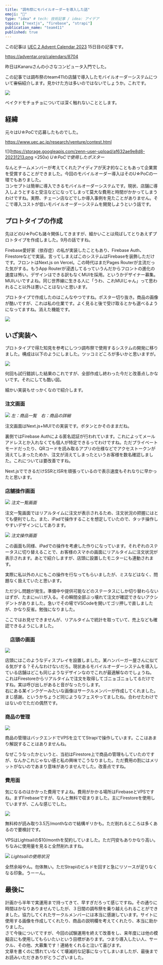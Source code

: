 ```yaml
---
title: "調布祭にモバイルオーダーを導入した話"
emoji: "📱"
type: "idea" # tech: 技術記事 / idea: アイデア
topics: ["nextjs", "firebase", "strapi"]
publication_name: "team411"
published: true
---
```


この記事は [UEC 2 Advent Calendar 2023](https://adventar.org/calendars/8704) 15日目の記事です。

https://adventar.org/calendars/8704

昨日はKanaruさんの小さなコンピュータ入門でした。

この記事では調布祭のteam411の店舗で導入したモバイルオーダーシステムについて~~宣伝~~紹介します。見かけた方は多いのではないでしょうか。これです。

![](https://storage.googleapis.com/zenn-user-upload/0df110fbb308-20231213.jpg)

ベイクドモチョチョについては深く触れないこととします。

## 経緯

元々はU☆PoCで応募したものでした。

https://www.uec.ac.jp/research/venture/contest.html

![](https://storage.googleapis.com/zenn-user-upload/af632ae9e8d8-20231213.png =250x)
_U☆PoCで使用したポスター_

なんとチームメンバーが考えてくれたアイディアが天才的なこともあって企業賞を受賞することができました。今回のモバイルオーダー導入はそのU☆PoCの一環でもありました。  
コンセプトは簡単に導入できるモバイルオーダーシステムです。現状、店舗に導入しようとすると受注などになってしまって莫大な費用と時間がかかってしまうわけですね。実際、チェーン店などでしか導入事例を見たことがありません。そこで導入コストが低いモバイルオーダーシステムを開発しようという話です。

## プロトタイプの作成

先ほどのU☆PoCも諸々関係してきますが、細かいことは飛ばしてとりあえずプロトタイプを作成しました。9月の話ですね。

Firebase愛好家（依存症）の私が実装したこともあり、Firebase Auth、Firestoreなどで実装。言ってしまえばこのシステムはFirebaseを装飾しただけです。フロントはNext.js on Vercel。この時代はまだPages Routerが主流だった気がする。もうApp Routerが浸透してるっていうんだからフロントの進化の速度は怖い。デザインはできる訳もなくMUIを採用。というかデザイナー募集。MUIいいですよね。同じ世界線に生きる人に「うわ、これMUIじゃん」って思われること以外は悪いことはないと思います。

プロトタイプで作成したのはこんなやつですね。ポスター切り抜き。商品の画像が酷いですが、これは私の仕業です。よく見ると後で受け取るとかも選べるようになってますね。消えた機能です。

![](https://storage.googleapis.com/zenn-user-upload/7844d2a477d6-20231213.png)

## いざ実装へ

プロトタイプで得た知見を参考にしつつ調布祭で使用するシステムの開発に移りました。構成は以下のようにしました。ツッコミどころが多いかと思いますが。

![](https://storage.googleapis.com/zenn-user-upload/a24ab10ab0bc-20231216.png)

何回も試行錯誤した結果のこれですが、全部作成し終わった今だと改善点しかないです。それにしても酷い図。

細かい実装もせっかくなので紹介します。

### 注文画面

![](https://storage.googleapis.com/zenn-user-upload/6b88cc704537-20231216.png)
_左：商品一覧　右：商品の詳細_

注文画面はNext.js+MUIでの実装です。ボタンとかそのままだね。

裏側ではFirebase Authによる匿名認証が行われています。これによってメールアドレスとか入れなくても個人が特定できるってわけですね。ただプライベートモードだったり、QRコードを読み取るアプリの仕様などでアクセストークンが消えてしまったためか、注文が消えてしまったというお客様を数名確認しました。これについては要改善ですね。

Next.jsでできるだけSSRとISRを頑張っているので表示速度もそれなりに早かったと思います。

### 店舗操作画面

![](https://storage.googleapis.com/zenn-user-upload/fb635535149e-20231216.png)
_注文一覧画面_

注文一覧画面ではリアルタイムに注文が表示されるため、注文状況の把握にはとても便利でした。また、iPadで操作することを想定していたので、タッチ操作しやすいデザインにしてあります。

![](https://storage.googleapis.com/zenn-user-upload/4ca32cefaf3f-20231216.png)
_注文操作画面_

この画面も同様、iPadでの操作を考慮した作りになっています。それぞれのステータスに切り替えることで、お客様のスマホの画面にリアルタイムに注文状況が表示されます。あとで紹介しますが、店頭に設置したモニターにも連動されます。

実際に私以外の人にもこの操作を行なってもらいましたが、ミスなどはなく、問題なく扱えていたと思います。

ただ少し問題が発生。準備中や提供可能などのステータスにしか切り替わらないはずが、たまに`null`が入る。その瞬間全部ぶっ壊れて注文が確認できないアクシデントがありました。急いでその場でVSCodeを開いてゴリ押しで直しましたが、かなり反省。勉強になりました。

ここではお見せできませんが、リアルタイムで統計を取っていて、売上なども確認できるようにしました。

### 　店頭の画面

![](https://storage.googleapis.com/zenn-user-upload/d144e750850d-20231216.jpg)

店頭にはこのようなディスプレイを設置しました。某ハンバーガー屋さんに似てる気がする？そんなわけないだろ。現状あるモバイルオーダーシステムを導入している店舗はどこも同じようなデザインなのでこれが最適解なのでしょうね。  
これはFirestoreからリアルタイムで注文を取得してゴニョゴニョしてるだけですね。実は呼び出しがあると音がなったりします。  
右にある某インクゲーみたいな画像はサークルメンバーが作成してくれました。まじ感謝。というかちょうど同じようなフェスやってましたね。合わせたわけではないのでただの偶然です。

### 商品の管理

![](https://storage.googleapis.com/zenn-user-upload/166e06bfc733-20231216.png)

商品の管理はバックエンドでVPSを立ててStrapiで操作しています。ここはあまり解説することはありませんね。

なぜこうなったかというと、当初はFirestore上で商品の管理もしていたのですが、なんかこれじゃない感と私の興味でこうなりました。ただ費用の割にはメリットがないのであまり意味がありませんでした。改善点ですね。

### 費用面

気になるのはかかった費用ですよね。費用がかかる場所はFirebaseとVPSですね。まずFirebaseですが、なんと無料で収まりました。主にFirestoreを使用していますが、こんな感じでした。

![](https://storage.googleapis.com/zenn-user-upload/668898d1ce26-20231216.png)

無料枠が読み取り3.5万/monthなので結構ギリかも。ただ削れるところは多くあるので要検討です。

VPSはLightsailの$10/monthを契約していました。ただ円安もありかなり高い。ちなみに使用量を見ると全然削れますね。

![](https://storage.googleapis.com/zenn-user-upload/69ce95fd8057-20231216.png)
_Lightsailの使用状況_

全然余裕やん。勿体無い。ただStrapiのビルドを回すと急にリソースが足りなくなる印象。うーーん。

## 最後に

計画から半年で実運用まで持ってきて、早すぎだろって感じですね。その通りに時間はかなりありませんでしたが、３日間の調布祭を乗り越えられることができました。協力してくれたサークルメンバーには本当に感謝しています。サイトに使用する画像を作成してくれたり、商品の説明欄を考えてくれたり、本当に助かりました。  
さて今後についてですが、今回の試験運用を終えて改善をし、来年度には他の模擬店にも使用してもらいたいという目標があります。つまり導入したい人、サークル、その他、大募集です！連絡をくれると泣いて喜びます。  
文章を書くのに慣れていなくて壊滅的な記事になってしまいましたが、最後までお読みいただきありがとうございました。
